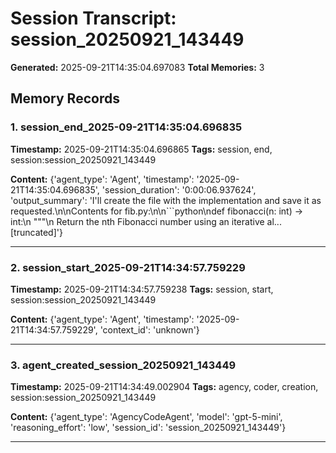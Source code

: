 # Session Transcript: session_20250921_143449

**Generated:** 2025-09-21T14:35:04.697083
**Total Memories:** 3

## Memory Records

### 1. session_end_2025-09-21T14:35:04.696835

**Timestamp:** 2025-09-21T14:35:04.696865
**Tags:** session, end, session:session_20250921_143449

**Content:** {'agent_type': 'Agent', 'timestamp': '2025-09-21T14:35:04.696835', 'session_duration': '0:00:06.937624', 'output_summary': 'I\'ll create the file with the implementation and save it as requested.\n\nContents for fib.py:\n\n```python\ndef fibonacci(n: int) -> int:\n    """\n    Return the nth Fibonacci number using an iterative al...[truncated]'}

---

### 2. session_start_2025-09-21T14:34:57.759229

**Timestamp:** 2025-09-21T14:34:57.759238
**Tags:** session, start, session:session_20250921_143449

**Content:** {'agent_type': 'Agent', 'timestamp': '2025-09-21T14:34:57.759229', 'context_id': 'unknown'}

---

### 3. agent_created_session_20250921_143449

**Timestamp:** 2025-09-21T14:34:49.002904
**Tags:** agency, coder, creation, session:session_20250921_143449

**Content:** {'agent_type': 'AgencyCodeAgent', 'model': 'gpt-5-mini', 'reasoning_effort': 'low', 'session_id': 'session_20250921_143449'}

---

